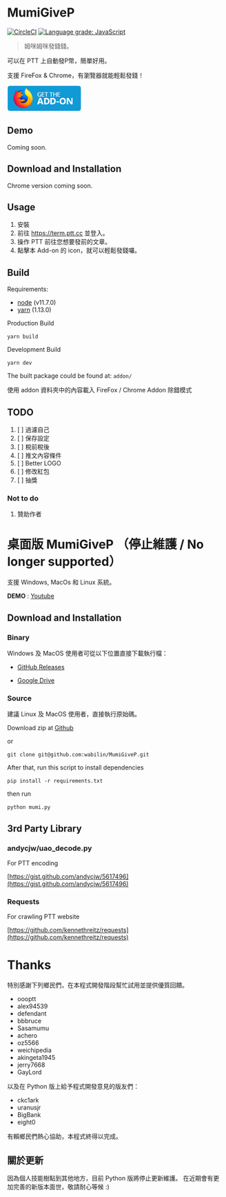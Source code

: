 # MumiGiveP

[![CircleCI](https://circleci.com/gh/wabilin/MumiGiveP.svg?style=svg)](https://circleci.com/gh/wabilin/MumiGiveP)
[![Language grade: JavaScript](https://img.shields.io/lgtm/grade/javascript/g/wabilin/MumiGiveP.svg?logo=lgtm&logoWidth=18)](https://lgtm.com/projects/g/wabilin/MumiGiveP/context:javascript)

> 姆咪姆咪發錢錢。

可以在 PTT 上自動發P幣，簡單好用。

支援 FireFox & Chrome，有瀏覽器就能輕鬆發錢！

[![Download on Firefox Add-ons](images/amo-button.png?raw=true)](https://addons.mozilla.org/zh-TW/firefox/addon/mumigivep/)

## Demo
Coming soon.

## Download and Installation
Chrome version coming soon.

## Usage

1. 安裝
1. 前往 https://term.ptt.cc 並登入。
1. 操作 PTT 前往您想要發前的文章。
1. 點擊本 Add-on 的 icon，就可以輕鬆發錢囉。


## Build

Requirements:
- [node](https://nodejs.org/) (v11.7.0)
- [yarn](https://yarnpkg.com) (1.13.0)

Production Build
```
yarn build
```

Development Build
```
yarn dev
```

The built package could be found at: `addon/`

使用 addon 資料夾中的內容載入 FireFox / Chrome Addon 除錯模式

## TODO
1. [ ] 過濾自己
1. [ ] 保存設定
1. [ ] 稅前稅後
1. [ ] 推文內容條件
1. [ ] Better LOGO
1. [ ] 修改紅包
1. [ ] 抽獎

### Not to do
1. 贊助作者


# 桌面版 MumiGiveP （停止維護 / No longer supported）

支援 Windows, MacOs 和 Linux 系統。

**DEMO** : [Youtube](https://youtu.be/kCIcbG_cX0U)

## Download and Installation
### Binary
Windows 及 MacOS 使用者可從以下位置直接下載執行檔：

 - [GitHub Releases](https://github.com/wabilin/MumiGiveP/releases)

 - [Google Drive](https://goo.gl/HOHaot)

### Source
建議 Linux 及 MacOS 使用者，直接執行原始碼。

Download zip at [Github](https://github.com/wabilin/MumiGiveP)

or

```
git clone git@github.com:wabilin/MumiGiveP.git
```

After that, run this script to install dependencies

```
pip install -r requirements.txt
```

then run

```
python mumi.py
```

## 3rd Party Library
### andycjw/uao_decode.py
For PTT encoding

[https://gist.github.com/andycjw/5617496](https://gist.github.com/andycjw/5617496)

### Requests
For crawling PTT website

[https://github.com/kennethreitz/requests](https://github.com/kennethreitz/requests)


# Thanks

特別感謝下列鄉民們，在本程式開發階段幫忙試用並提供優質回饋。

 - oooptt
 - alex94539
 - defendant
 - bbbruce
 - Sasamumu
 - achero
 - oz5566
 - weichipedia
 - akingeta1945
 - jerry7668
 - GayLord

以及在 Python 版上給予程式開發意見的版友們：

 - ckc1ark
 - uranusjr
 - BigBank
 - eight0

有賴鄉民們熱心協助，本程式終得以完成。

## 關於更新

因為個人技能樹點到其他地方，目前 Python 版將停止更新維護。
在近期會有更加完善的新版本面世，敬請耐心等候 :)
